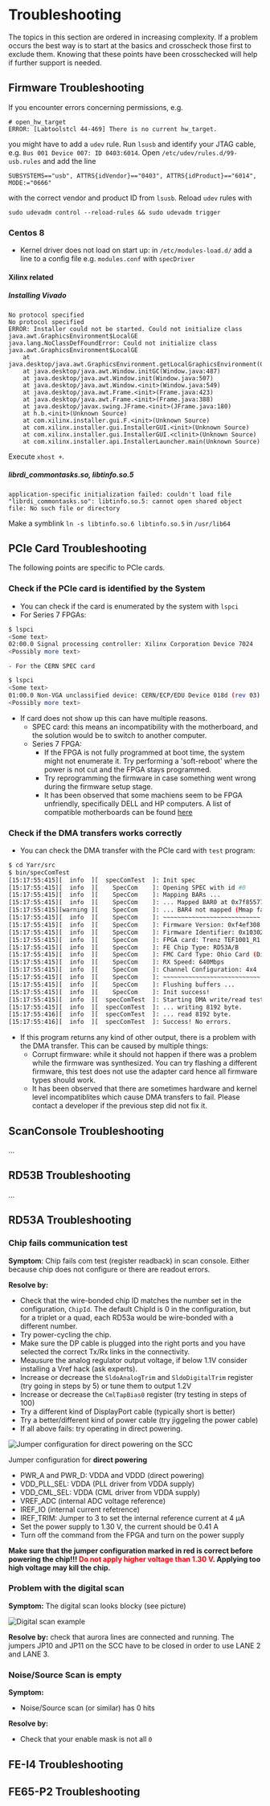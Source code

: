 # Troubleshooting

The topics in this section are ordered in increasing complexity. If a problem occurs the best way is to start at the basics and crosscheck those first to exclude them. Knowing that these points have been crosschecked will help if further support is needed.


## Firmware Troubleshooting

If you encounter errors concerning permissions, e.g. 
```
# open_hw_target
ERROR: [Labtoolstcl 44-469] There is no current hw_target.
```
you might have to add a ``udev`` rule. Run ``lsusb`` and identify your JTAG cable, e.g. ``Bus 001 Device 007: ID 0403:6014``.
Open ``/etc/udev/rules.d/99-usb.rules`` and add the line
```
SUBSYSTEMS=="usb", ATTRS{idVendor}=="0403", ATTRS{idProduct}=="6014", MODE:="0666"
```
with the correct vendor and product ID from ``lsusb``. Reload ``udev`` rules with
```
sudo udevadm control --reload-rules && sudo udevadm trigger
```

### Centos 8

- Kernel driver does not load on start up: in ``/etc/modules-load.d/`` add a line to a config file e.g. ``modules.conf`` with ``specDriver``


#### Xilinx related

##### Installing Vivado
```
No protocol specified
No protocol specified
ERROR: Installer could not be started. Could not initialize class java.awt.GraphicsEnvironment$LocalGE
java.lang.NoClassDefFoundError: Could not initialize class java.awt.GraphicsEnvironment$LocalGE
	at java.desktop/java.awt.GraphicsEnvironment.getLocalGraphicsEnvironment(GraphicsEnvironment.java:129)
	at java.desktop/java.awt.Window.initGC(Window.java:487)
	at java.desktop/java.awt.Window.init(Window.java:507)
	at java.desktop/java.awt.Window.<init>(Window.java:549)
	at java.desktop/java.awt.Frame.<init>(Frame.java:423)
	at java.desktop/java.awt.Frame.<init>(Frame.java:388)
	at java.desktop/javax.swing.JFrame.<init>(JFrame.java:180)
	at h.b.<init>(Unknown Source)
	at com.xilinx.installer.gui.F.<init>(Unknown Source)
	at com.xilinx.installer.gui.InstallerGUI.<init>(Unknown Source)
	at com.xilinx.installer.gui.InstallerGUI.<clinit>(Unknown Source)
	at com.xilinx.installer.api.InstallerLauncher.main(Unknown Source)
```

Execute ``xhost +``.

##### librdi_commontasks.so, libtinfo.so.5
```
application-specific initialization failed: couldn't load file "librdi_commontasks.so": libtinfo.so.5: cannot open shared object file: No such file or directory
```

Make a symblink ``ln -s libtinfo.so.6 libtinfo.so.5`` in ``/usr/lib64``


## PCIe Card Troubleshooting

The following points are specific to PCIe cards.

### Check if the PCIe card is identified by the System

- You can check if the card is enumerated by the system with ``lspci``
- For Series 7 FPGAs:

```bash
$ lspci
<Some text>
02:00.0 Signal processing controller: Xilinx Corporation Device 7024
<Possibly more text>
```

    - For the CERN SPEC card

```bash
$ lspci
<Some text>
01:00.0 Non-VGA unclassified device: CERN/ECP/EDU Device 018d (rev 03)
<Possibly more text>
```

- If card does not show up this can have multiple reasons.
    - SPEC card: this means an incompatibility with the motherboard, and the solution would be to switch to another computer.
    - Series 7 FPGA: 
        - If the FPGA is not fully programmed at boot time, the system might not enumerate it. Try performing a 'soft-reboot' where the power is not cut and the FPGA stays programmed.
        - Try reprogramming the firmware in case something went wrong during the firmware setup stage.
        - It has been observed that some machiens seem to be FPGA unfriendly, specifically DELL and HP computers. A list of compatible motherboards can be found [here](compatability.md)

### Check if the DMA transfers works correctly

- You can check the DMA transfer with the PCIe card with ``test`` program:

```bash
$ cd Yarr/src
$ bin/specComTest
[15:17:55:415][  info  ][  specComTest  ]: Init spec
[15:17:55:415][  info  ][    SpecCom    ]: Opening SPEC with id #0
[15:17:55:415][  info  ][    SpecCom    ]: Mapping BARs ...
[15:17:55:415][  info  ][    SpecCom    ]: ... Mapped BAR0 at 0x7f8557772000 with size 1048576
[15:17:55:415][warning ][    SpecCom    ]: ... BAR4 not mapped (Mmap failed)
[15:17:55:415][  info  ][    SpecCom    ]: ~~~~~~~~~~~~~~~~~~~~~~~~~~~
[15:17:55:415][  info  ][    SpecCom    ]: Firmware Version: 0xf4ef308
[15:17:55:415][  info  ][    SpecCom    ]: Firmware Identifier: 0x1030231
[15:17:55:415][  info  ][    SpecCom    ]: FPGA card: Trenz TEF1001_R1
[15:17:55:415][  info  ][    SpecCom    ]: FE Chip Type: RD53A/B
[15:17:55:415][  info  ][    SpecCom    ]: FMC Card Type: Ohio Card (Display Port)
[15:17:55:415][  info  ][    SpecCom    ]: RX Speed: 640Mbps
[15:17:55:415][  info  ][    SpecCom    ]: Channel Configuration: 4x4
[15:17:55:415][  info  ][    SpecCom    ]: ~~~~~~~~~~~~~~~~~~~~~~~~~~~
[15:17:55:415][  info  ][    SpecCom    ]: Flushing buffers ...
[15:17:55:415][  info  ][    SpecCom    ]: Init success!
[15:17:55:415][  info  ][  specComTest  ]: Starting DMA write/read test ...
[15:17:55:415][  info  ][  specComTest  ]: ... writing 8192 byte.
[15:17:55:416][  info  ][  specComTest  ]: ... read 8192 byte.
[15:17:55:416][  info  ][  specComTest  ]: Success! No errors.
```

- If this program returns any kind of other output, there is a problem with the DMA transfer. This can be caused by multiple things:
    - Corrupt firmware: while it should not happen if there was a problem while the firmware was synthesized. You can try flashing a different firmware, this test does not use the adapter card hence all firmware types should work.
    - It has been observed that there are sometimes hardware and kernel level incompatiblites which cause DMA transfers to fail. Please contact a developer if the previous step did not fix it.

## ScanConsole Troubleshooting

...

## RD53B Troubleshooting

...

## RD53A Troubleshooting

### Chip fails communication test

**Symptom**: Chip fails com test (register readback) in scan console. Either because chip does not configure or there are readout errors.

**Resolve by:**

- Check that the wire-bonded chip ID matches the number set in the configuration, `ChipId`. The default ChipId is 0 in the configuration, but for a triplet or a quad, each RD53a would be wire-bonded with a different number.
- Try power-cycling the chip.
- Make sure the DP cable is plugged into the right ports and you have selected the correct Tx/Rx links in the connectivity.
- Meausure the analog regulator output voltage, if below 1.1V consider installing a Vref hack (ask experts).
- Increase or decrease the ``SldoAnalogTrim`` and ``SldoDigitalTrim`` register (try going in steps by 5) or tune them to output 1.2V
- Increase or decrease the ``CmlTapBias0`` register (try testing in steps of 100)
- Try a different kind of DisplayPort cable (typically short is better)
- Try a better/different kind of power cable (try jiggeling the power cable)
- If all above fails: try operating in direct powering.

![Jumper configuration for **direct powering** on the SCC ](images/IMG_20180305_170121.jpg)

Jumper configuration for **direct powering**

- PWR_A and PWR_D: VDDA and VDDD (direct powering)
- VDD_PLL_SEL: VDDA (PLL driver from VDDA supply)
- VDD_CML_SEL: VDDA (CML driver from VDDA supply)
- VREF_ADC (internal ADC voltage reference)
- IREF_IO (internal current refetrence)
- IREF_TRIM: Jumper to 3 to set the internal reference current at 4 μA
- Set the power supply to 1.30 V, the current should be 0.41 A
- Turn off the command from the FPGA and turn on the power supply

**Make sure that the jumper configuration marked in red is correct before powering the chip!!! <span style="color:red"> Do not apply higher voltage than 1.30 V</span>. Applying too high voltage may kill the chip.**


### Problem with the digital scan

**Symptom:** The digital scan looks blocky (see picture)

![Digital scan example](images/rd53a_proto_digital_Occupancy.png)

**Resolve by:** check that aurora lines are connected and running. The jumpers JP10 and JP11 on the SCC have to be closed in order to use LANE 2 and LANE 3.

### Noise/Source Scan is empty

**Symptom:**

- Noise/Source scan (or similar) has 0 hits

**Resolve by:**

- Check that your enable mask is not all `0`


## FE-I4 Troubleshooting

## FE65-P2 Troubleshooting

